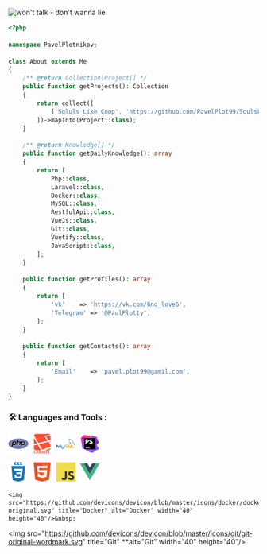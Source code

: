 ![won't talk - don't wanna lie](https://www.aluxe.me/wp-content/uploads/2016/01/moj-php-mvc-framework-wide.jpg)

```php
<?php

namespace PavelPlotnikov;

class About extends Me
{
    /** @return Collection|Project[] */
    public function getProjects(): Collection
    {
        return collect([
            ['Soluls Like Coop', 'https://github.com/PavelPlot99/SoulsLikeCoopVue'],
        ])->mapInto(Project::class);
    }

    /** @return Knowledge[] */
    public function getDailyKnowledge(): array
    {
        return [
            Php::class,
            Laravel::class,
            Docker::class,
            MySQL::class,
            RestfulApi::class,
            VueJs::class,
            Git::class,
            Vuetify::class,
            JavaScript::class,
        ];
    }

    public function getProfiles(): array
    {
        return [
            'vk'    => 'https://vk.com/6no_love6',
            'Telegram' => '@PaulPlotty',
        ];
    }

    public function getContacts(): array
    {
        return [
            'Email'    => 'pavel.plot99@gamil.com',
        ];
    }
}
```

### :hammer_and_wrench: Languages and Tools :
<div>
  <img src="https://github.com/devicons/devicon/blob/master/icons/php/php-original.svg" title="PHP" alt="PHP" width="40" height="40"/>&nbsp;
  <img src="https://github.com/devicons/devicon/blob/master/icons/laravel/laravel-plain-wordmark.svg" title="Laravel" alt="Laravel" width="40" height="40"/>&nbsp;
  <img src="https://github.com/devicons/devicon/blob/master/icons/mysql/mysql-original-wordmark.svg" title="MySQL" alt="MySQL" width="40" height="40"/>&nbsp;
  <img src="https://github.com/devicons/devicon/blob/master/icons/phpstorm/phpstorm-original.svg" title="PHPStorm" alt="PHPStorm" width="40" height="40"/>&nbsp;
    
  <img src="https://github.com/devicons/devicon/blob/master/icons/css3/css3-plain-wordmark.svg"  title="CSS3" alt="CSS" width="40" height="40"/>&nbsp;
  <img src="https://github.com/devicons/devicon/blob/master/icons/html5/html5-original.svg" title="HTML5" alt="HTML" width="40" height="40"/>&nbsp;
  <img src="https://github.com/devicons/devicon/blob/master/icons/javascript/javascript-original.svg" title="JavaScript" alt="JavaScript" width="40" height="40"/>&nbsp;
     <img src="https://github.com/devicons/devicon/blob/master/icons/vuejs/vuejs-original.svg" title="Vue" alt="Vue" width="40" height="40"/>&nbsp;
    
    <img src="https://github.com/devicons/devicon/blob/master/icons/docker/docker-original.svg" title="Docker" alt="Docker" width="40" height="40"/>&nbsp;
    
  <img src="https://github.com/devicons/devicon/blob/master/icons/git/git-original-wordmark.svg" title="Git" **alt="Git" width="40" height="40"/>
</div>
